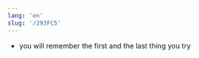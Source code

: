 ```yaml
---
lang: 'en'
slug: '/293FC5'
---
```


- you will remember the first and the last thing you try

<head>
  <html lang="en-US"/>
</head>
